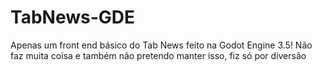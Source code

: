 # TabNews-GDE
Apenas um front end básico do Tab News feito na Godot Engine 3.5!
Não faz muita coisa e também não pretendo manter isso, fiz só por diversão
